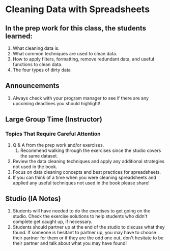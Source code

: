 # Cleaning Data with Spreadsheets

## In the prep work for this class, the students learned:

1. What cleaning data is.
1. What common techniques are used to clean data.
1. How to apply filters, formatting, remove redundant data, and useful functions to clean data.
1. The four types of dirty data

## Announcements
1. Always check with your program manager to see if there are any upcoming deadlines you should highlight!

## Large Group Time (Instructor)

### Topics That Require Careful Attention
1. Q & A from the prep work and/or exercises.
   1. Recommend walking through the exercises since the studio covers the same dataset.
1. Review the data cleaning techniques and apply any additional strategies not used in the book.
1. Focus on data cleaning concepts and best practices for spreadsheets.
1. If you can think of a time when you were cleaning spreadsheets and applied any useful techniques not used in the book please share!

## Studio (IA Notes)

1. Students will have needed to do the exercises to get going on the studio. Check the exercise solutions to help students who didn't complete get caught up, if necessary.
1. Students should partner up at the end of the studio to discuss what they found. If someone is hesitant to partner up, you may have to choose their partner for them or if they are the odd one out, don't hesitate to be their partner and talk about what you may have found!
